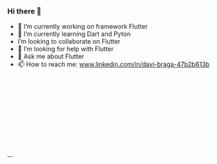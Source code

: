 ### Hi there 👋


- 📱 I’m currently working on framework Flutter
- 🌱 I’m currently learning Dart and Pyton
- I’m looking to collaborate on Flutter
- 🤔 I’m looking for help with Flutter
- 💬 Ask me about Flutter
- 📫 How to reach me: www.linkedin.com/in/davi-braga-47b2b613b

<div>
  <a href="https://github.com/Braga01Martins">
  <img height="180em" src"https://github-readme-stats.vercel.app/api?username=Braga01Martins&show_icons=true&theme=dracula&include_all_comits=true&count_private=true"/>
  <img/>
  <img height="180em" src"https://github-readme-stats.vercel.app/api/top-langs/?username=Braga01Martins&layout=compact&langs_count=16&theme=dracula"/>
  <img/>
</div>   
